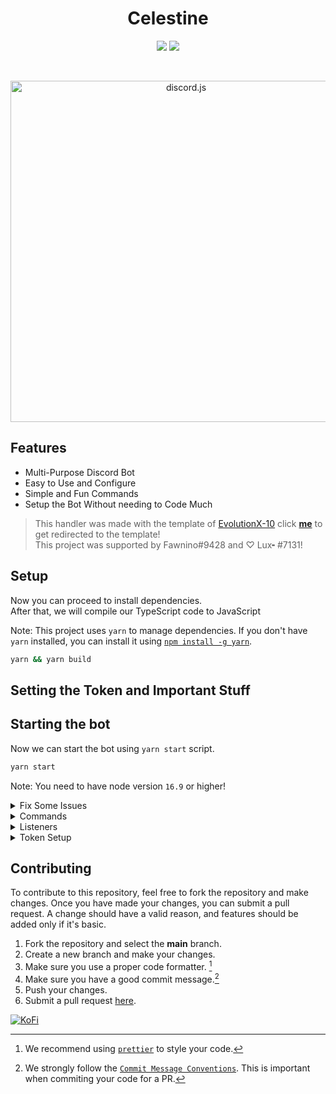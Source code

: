 <div align="center">

# Celestine

<a href="https://discord.com/api/oauth2/authorize?client_id=1021374807683637249&permissions=8&scope=applications.commands%20bot"><img src="https://img.shields.io/static/v1?label=Invite%20Me&message=Celestine%239848&plastic&color=5865F2&logo=discord"></a>
<img src="https://badgen.net/badge/icon/typescript?icon=typescript&label">

<br />
	<p>
		<a href="https://discord.js.org"><img src="https://discord.js.org/static/logo.svg" width="546" alt="discord.js" /></a>
	</p>
</div>

## Features

- Multi-Purpose Discord Bot
- Easy to Use and Configure
- Simple and Fun Commands
- Setup the Bot Without needing to Code Much

> This handler was made with the template of [EvolutionX-10](https://github.com/EvolutionX-10) click **[me](https://github.com/EvolutionX-10/discordbot)** to get redirected to the template! </br>This project was supported by Fawnino#9428 and ♡ Lux╸#7131!

## Setup

Now you can proceed to install dependencies. <br />
After that, we will compile our TypeScript code to JavaScript

Note: This project uses `yarn` to manage dependencies. If you don't have `yarn` installed, you can install it using [`npm install -g yarn`](https://yarnpkg.com/en/docs/install).

```bash
yarn && yarn build
```

## Setting the Token and Important Stuff

## Starting the bot

Now we can start the bot using `yarn start` script.

```bash
yarn start
```

Note: You need to have node version `16.9` or higher!

<details>

<summary>Fix Some Issues</summary>

#### Switching Guild IDS

1. Go to `src/commands/core/eval.ts`
2. Change `guildIds: ["Your-Guild-Id-Here"]`
3. Boom Bug Fixed when you try to turn on your bot.

#### Change Owner ID

1. Go to `src/lib/structures/Client.ts`
2. Change line 29: `this.ownerIds = ["Your-Owner-Id-Here"];`

</details>

<details>
<summary>Commands</summary>

#### Example

```ts
import { CommandType } from "#lib/enums";
import { Command } from "#lib/structures";

export default new Command({
	category: "Utility",
	type: CommandType.ChatInput,
	description: "Ping Pong!!",
	async commandRun(interaction) {
		return interaction.reply({ content: "Pong!", ephemeral: true });
	},
	async messageRun(message) {
		return message.channel.send("Pong!");
	},
});
```

</details>

<details>

<summary>Listeners</summary>

#### Example

```ts
import { Listener } from "#lib/structures";

export default new Listener({
	event: "ready",
	once: true,
	run(client) {
		client.logger.info(`Logged in as ${client.user.tag}`);
	},
});
```

</details>

<details>

<summary> Token Setup</summary>

#### Tutorial

1. Rename `.env.example` to `.env`
2. Add the missing parameters to the `.env` file in this format

```
DISCORD_TOKEN=<your-token-without-braces>
CHANNEL_ID=<your-startup-channel-id-without-braces>
```

</details>

## Contributing

To contribute to this repository, feel free to fork the repository and make changes. Once you have made your changes, you can submit a pull request.
A change should have a valid reason, and features should be added only if it's basic.

1. Fork the repository and select the **main** branch.
2. Create a new branch and make your changes.
3. Make sure you use a proper code formatter. [^lint]
4. Make sure you have a good commit message.[^commit]
5. Push your changes.
6. Submit a pull request [here][pr].
<!-- References -->

[^git]: It's recommended to have [git](https://git-scm.com/) installed on your machine.
[^lint]: We recommend using [`prettier`] to style your code.
[^commit]: We strongly follow the [`Commit Message Conventions`]. This is important when commiting your code for a PR.

[`prettier`]: https://prettier.io/
[`commit message conventions`]: https://conventionalcommits.org/en/v1.0.0/
[pr]: https://github.com/EvolutionX-10/discordbot/pulls

<a href = "https://ko-fi.com/fawnino" ><img src = "https://ko-fi.com/img/githubbutton_sm.svg" alt = KoFi></a>
